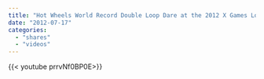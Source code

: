 ```yaml
---
title: "Hot Wheels World Record Double Loop Dare at the 2012 X Games Los Angeles"
date: "2012-07-17"
categories:
  - "shares"
  - "videos"
---
```


<div style="width: 70vw;">{{< youtube prrvNf0BP0E>}}</div>
